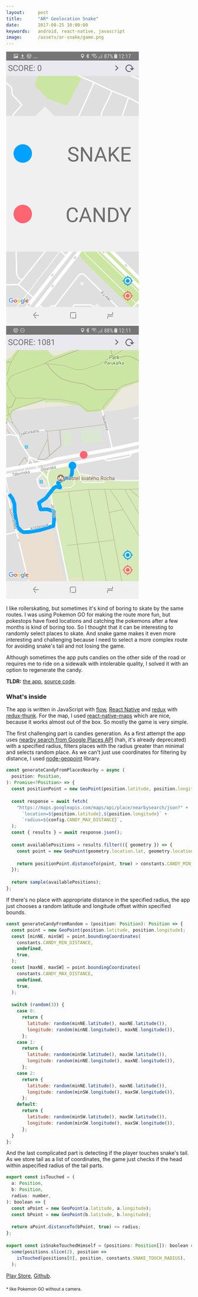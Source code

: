 ```yaml
---
layout:     post
title:      "AR* Geolocation Snake"
date:       2017-08-25 10:00:00
keywords:   android, react-native, javascript
image:      /assets/ar-snake/game.png
---
```


![instruction](/assets/ar-snake/instruction.png) &nbsp;&nbsp;&nbsp; ![gameplay](/assets/ar-snake/game.png)

I like rollerskating, but sometimes it's kind of boring to
skate by the same routes. I was using Pokemon GO for making
the route more fun, but pokestops have fixed locations and 
catching the pokemons after a few months is kind of boring too.
So I thought that it can be interesting to randomly select places to
skate. And snake game makes it even more interesting and
challenging because I need to select a more complex route
for avoiding snake's tail and not losing the game.

Although sometimes the app puts candies on the other side of the road
or requires me to ride on a sidewalk with intolerable quality,
I solved it with an option to regenerate the candy.
 
**TLDR:** [the app](https://play.google.com/store/apps/details?id=com.arsnake), [source code](https://github.com/nvbn/ArSnake).

### What's inside

The app is written in JavaScript with [flow](https://flow.org/),
[React Native](https://facebook.github.io/react-native/) and
[redux](http://redux.js.org/) with [redux-thunk](https://github.com/gaearon/redux-thunk).
For the map, I used [react-native-maps](https://github.com/airbnb/react-native-maps)
which are nice, because it works almost out of the box. So mostly
the game is very simple.

The first challenging part is candies generation. As a first attempt
the app uses [nearby search from Google Places API](https://developers.google.com/places/web-service/search?hl=en#PlaceSearchRequests)
(hah, it's already deprecated) with a specified radius, filters
places with the radius greater than minimal and selects random place. As we
can't just use coordinates for filtering by distance, I used
[node-geopoint](https://github.com/davidwood/node-geopoint) library.

```javascript
const generateCandyFromPlacesNearby = async (
  position: Position,
): Promise<?Position> => {
  const positionPoint = new GeoPoint(position.latitude, position.longitude);

  const response = await fetch(
    "https://maps.googleapis.com/maps/api/place/nearbysearch/json?" +
      `location=${position.latitude},${position.longitude}` +
      `radius=${config.CANDY_MAX_DISTANCE}`,
  );
  const { results } = await response.json();

  const availablePositions = results.filter(({ geometry }) => {
    const point = new GeoPoint(geometry.location.lat, geometry.location.lng);

    return positionPoint.distanceTo(point, true) > constants.CANDY_MIN_DISTANCE;
  });

  return sample(availablePositions);
};
```

If there's no place with appropriate distance in the specified radius,
the app just chooses a random latitude and longitude offset within
specified bounds.

```javascript
const generateCandyFromRandom = (position: Position): Position => {
  const point = new GeoPoint(position.latitude, position.longitude);
  const [minNE, minSW] = point.boundingCoordinates(
    constants.CANDY_MIN_DISTANCE,
    undefined,
    true,
  );
  const [maxNE, maxSW] = point.boundingCoordinates(
    constants.CANDY_MAX_DISTANCE,
    undefined,
    true,
  );

  switch (random(3)) {
    case 0:
      return {
        latitude: random(minNE.latitude(), maxNE.latitude()),
        longitude: random(minNE.longitude(), maxNE.longitude()),
      };
    case 1:
      return {
        latitude: random(minSW.latitude(), maxSW.latitude()),
        longitude: random(minNE.longitude(), maxNE.longitude()),
      };
    case 2:
      return {
        latitude: random(minNE.latitude(), maxNE.latitude()),
        longitude: random(minSW.longitude(), maxSW.longitude()),
      };
    default:
      return {
        latitude: random(minSW.latitude(), maxSW.latitude()),
        longitude: random(minSW.longitude(), maxSW.longitude()),
      };
  }
};
```

And the last complicated part is detecting if the player touches
snake's tail. As we store tail as a list of coordinates, the game
just checks if the head within aspecified radius of the tail parts.
  
```javascript
export const isTouched = (
  a: Position,
  b: Position,
  radius: number,
): boolean => {
  const aPoint = new GeoPoint(a.latitude, a.longitude);
  const bPoint = new GeoPoint(b.latitude, b.longitude);

  return aPoint.distanceTo(bPoint, true) <= radius;
};

export const isSnakeTouchedHimself = (positions: Position[]): boolean =>
  some(positions.slice(2), position =>
    isTouched(positions[0], position, constants.SNAKE_TOUCH_RADIUS),
  );
```

[Play Store](https://play.google.com/store/apps/details?id=com.arsnake), [Github](https://github.com/nvbn/ArSnake).

<sub>* like Pokemon GO without a camera.</sub>
